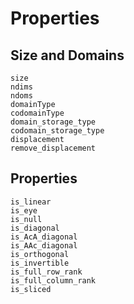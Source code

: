 # Properties

## Size and Domains

```@docs
size
ndims
ndoms
domainType
codomainType
domain_storage_type
codomain_storage_type
displacement
remove_displacement
```

## Properties

```@docs
is_linear
is_eye
is_null
is_diagonal
is_AcA_diagonal
is_AAc_diagonal
is_orthogonal
is_invertible
is_full_row_rank
is_full_column_rank
is_sliced
```
